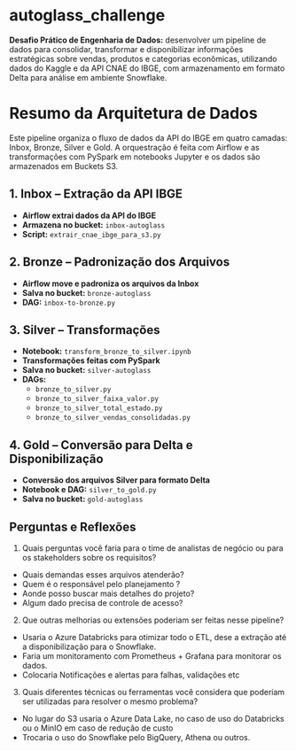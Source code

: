 # autoglass_challenge
**Desafio Prático de Engenharia de Dados:** desenvolver um pipeline de dados para consolidar, transformar e disponibilizar informações estratégicas sobre vendas, produtos e categorias econômicas, utilizando dados do Kaggle e da API CNAE do IBGE, com armazenamento em formato Delta para análise em ambiente Snowflake.

# Resumo da Arquitetura de Dados

Este pipeline organiza o fluxo de dados da API do IBGE em quatro camadas: Inbox, Bronze, Silver e Gold. A orquestração é feita com Airflow e as transformações com PySpark em notebooks Jupyter e os dados são armazenados em Buckets S3. 



## 1. Inbox – Extração da API IBGE

- **Airflow extrai dados da API do IBGE**
- **Armazena no bucket:** `inbox-autoglass`
- **Script:** `extrair_cnae_ibge_para_s3.py`


## 2. Bronze – Padronização dos Arquivos

- **Airflow move e padroniza os arquivos da Inbox**
- **Salva no bucket:** `bronze-autoglass`
- **DAG:** `inbox-to-bronze.py`


## 3. Silver – Transformações

- **Notebook:** `transform_bronze_to_silver.ipynb`
- **Transformações feitas com PySpark**
- **Salva no bucket:** `silver-autoglass`
- **DAGs:**
  - `bronze_to_silver.py`
  - `bronze_to_silver_faixa_valor.py`
  - `bronze_to_silver_total_estado.py`
  - `bronze_to_silver_vendas_consolidadas.py`


## 4. Gold – Conversão para Delta e Disponibilização

- **Conversão dos arquivos Silver para formato Delta**
- **Notebook e DAG:** `silver_to_gold.py`
- **Salva no bucket:** `gold-autoglass`


## Perguntas e Reflexões
1. Quais perguntas você faria para o time de analistas de negócio ou para os 
stakeholders sobre os requisitos?
- Quais demandas esses arquivos atenderão?
- Quem é o responsável pelo planejamento ?
- Aonde posso buscar mais detalhes do projeto?
- Algum dado precisa de controle de acesso?

2. Que outras melhorias ou extensões poderiam ser feitas nesse pipeline?
- Usaria o Azure Databricks para otimizar todo o ETL, dese a extração até a disponibilização para o Snowflake.
- Faria um monitoramento com Prometheus + Grafana para monitorar os dados.
- Colocaria Notificações e alertas para falhas, validações etc

3. Quais diferentes técnicas ou ferramentas você considera que poderiam ser 
utilizadas para resolver o mesmo problema?
- No lugar do S3 usaria o Azure Data Lake, no caso de uso do Databricks ou o MinIO em caso de redução de custo
- Trocaria o uso do Snowflake pelo BigQuery, Athena ou outros. 
     

